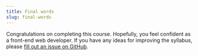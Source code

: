```yaml
---
title: Final words
slug: final-words
---
```


Congratulations on completing this course. Hopefully, you feel confident as a
front-end web developer. If you have any ideas for improving the syllabus, please
[fill out an issue on GitHub][nextstep-github].

[nextstep-github]: https://github.com/penguoir/nextstep-content/issues
